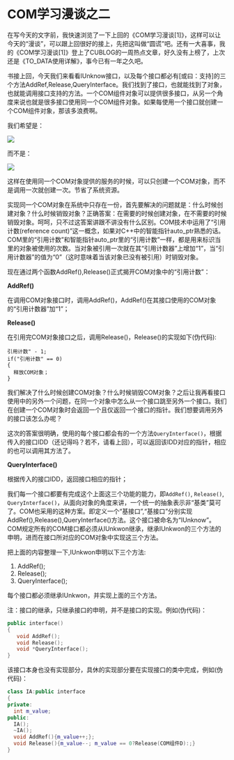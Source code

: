 COM学习漫谈之二
=====

在写今天的文字前，我快速浏览了一下上回的《COM学习漫谈[1]》，这样可以让今天的“漫谈”，可以跟上回很好的接上，先把这叫做“圆谎”吧。还有一大喜事，我的《COM学习漫谈[1]》登上了CUBLOG的一周热点文章，好久没有上榜了，上次还是《TO_DATA使用详解》，事今已有一年之久吧。

书接上回，今天我们来看看IUnknow接口，以及每个接口都必有[或曰：支持]的三个方法AddRef,Release,QueryInterface。我们找到了接口，也就能找到了对象，也就能调用接口支持的方法。一个COM组件对象可以提供很多接口，从另一个角度来说也就是很多接口使用同一个COM组件对象。如果每使用一个接口就创建一个COM组件对象，那该多浪费啊。

我们希望是：

![](http://blog.chinaunix.net/photo/11680_070701172042.gif)

而不是：

![](http://blog.chinaunix.net/photo/11680_070701184458.gif)

这样在使用同一个COM对象提供的服务的时候，可以只创建一个COM对象，而不是调用一次就创建一次。节省了系统资源。

实现同一个COM对象在系统中只存在一份，首先要解决的问题就是：什么时候创建对象？什么时候销毁对象？正确答案：在需要的时候创建对象，在不需要的时候销毁对象。呵呵，只不过这答案讲跟不讲没有什么区别。COM技术中运用了“引用计数(reference count)”这一概念，如果对C++中的智能指针auto_ptr熟悉的话。COM里的“引用计数”和智能指针auto_ptr里的“引用计数”一样，都是用来标识当里的对象被使用的次数。当对象被引用一次就在其“引用计数器”上增加“1”，当“引用计数器”的值为“0”（这时意味着当该对象已没有被引用）时销毁对象。

现在通过两个函数AddRef(),Release()正式揭开COM对象中的“引用计数”：

**AddRef()**

在调用COM对象接口时，调用AddRef()，AddRef()在其接口使用的COM对象的“引用计数器”加“1”；

**Release()**

在引用完COM对象接口之后，调用Release()，Release()的实现如下(伪代码):

```text
引用计数" - 1;
if("引用计数" == 0)
{
  释放COM对象；
}
```
我们解决了什么时候创建COM对象？什么时候销毁COM对象？之后让我再看接口使用中的另外一个问题，在同一个对象中怎么从一个接口跳至另外一个接口。我们在创建一个COM对象时会返回一个且仅返回一个接口的指针。我们想要调用另外的接口该怎么办呢？

这次的答案很明确，使用的每个接口都会有的一个方法`QueryInterface()`，根据传入的接口IDD（还记得吗？若不，请看上回），可以返回该IDD对应的指针，相应的也可以调用其方法了。

**QueryInterface()**

根据传入的接口IDD，返回接口相应的指针；

我们每一个接口都要有完成这个上面这三个功能的能力，即`AddRef()`, `Release()`, `QueryInterface()`，从面向对象的角度来讲，一个统一的抽象表示非“基类”莫可了。COM也采用的这种方案。即定义一个“基接口”,“基接口”分别实现AddRef(),Release(),QueryInterface()方法。这个接口被命名为“IUnknow”。COM规定所有的COM接口都必须从IUnkwon继承，继承IUnkwon的三个方法的申明，进而在接口所对应的COM对象中实现这三个方法。

把上面的内容整理一下,IUnkwon申明以下三个方法:

1. AddRef();
2. Release();
3. QueryInterface();

每个接口都必须继承IUnkwon，并实现上面的三个方法。
 
注：接口的继承，只继承接口的申明，并不是接口的实现。例如(伪代码)：

```c++
public interface()
{
   void AddRef();
   void Release();
   void *QueryInterface();
}
```

该接口本身也没有实现部分，具休的实现部分要在实现接口的类中完成，例如(伪代码)：

```c++
class IA:public interface
{
private:
  int m_value;
public:
  IA();
  ~IA();
  void AddRef(){m_value++;};
  void Release(){m_value--; m_value == 0?Release(COM组件D):;}
}
```
